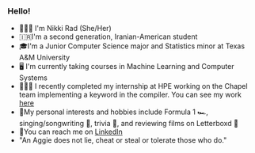 ### Hello!
- 🙋🏻‍♀️ I'm Nikki Rad (She/Her)
- 🇮🇷I'm a second generation, Iranian-American student
- 🎓I'm a Junior Computer Science major and Statistics minor at Texas A&M University
- 🖥 I'm currently taking courses in Machine Learning and Computer Systems
- 👩🏻‍💻 I recently completed my internship at HPE working on the Chapel team implementing a keyword in the compiler. You can see my work [here](https://github.com/chapel-lang/chapel)
- 🤍My personal interests and hobbies include Formula 1 🏎, singing/songwriting 🎤, trivia 🧩, and reviewing films on Letterboxd 🎥
- 💬You can reach me on [LinkedIn](https://www.linkedin.com/in/nikki-rad/)
- "An Aggie does not lie, cheat or steal or tolerate those who do."




<!--
**nikkirad/nikkirad** is a ✨ _special_ ✨ repository because its `README.md` (this file) appears on your GitHub profile.

Here are some ideas to get you started:

- 🔭 I’m currently working on ...
- 🌱 I’m currently learning ...
- 👯 I’m looking to collaborate on ...
- 🤔 I’m looking for help with ...
- 💬 Ask me about ...
- 📫 How to reach me: ...
- 😄 Pronouns: ...
- ⚡ Fun fact: ...
-->
